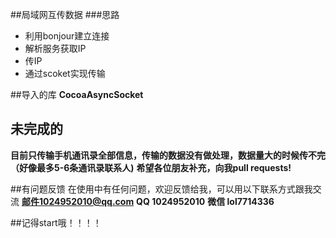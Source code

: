 ##局域网互传数据
###思路
- 利用bonjour建立连接
- 解析服务获取IP
- 传IP
- 通过scoket实现传输


##导入的库
**CocoaAsyncSocket**

## 未完成的
**目前只传输手机通讯录全部信息，传输的数据没有做处理，数据量大的时候传不完（好像最多5-6条通讯录联系人)**
**希望各位朋友补充，向我pull requests!**

##有问题反馈
在使用中有任何问题，欢迎反馈给我，可以用以下联系方式跟我交流
**邮件1024952010@qq.com**
**QQ 1024952010**
**微信 lol7714336**

##记得start哦！！！！
